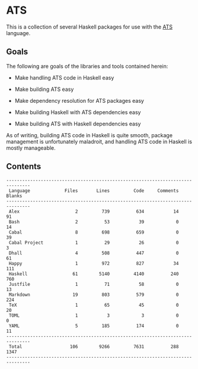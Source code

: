 # ATS

This is a collection of several Haskell packages for use with the
[ATS](http://ats-lang.org/) language.

## Goals

The following are goals of the libraries and tools contained herein:

  * Make handling ATS code in Haskell easy

  * Make building ATS easy

  * Make dependency resolution for ATS packages easy

  * Make building Haskell with ATS dependencies easy

  * Make building ATS with Haskell dependencies easy

As of writing, building ATS code in Haskell is quite smooth, package management
is unfortunately maladroit, and handling ATS code in Haskell is mostly
manageable.

## Contents

```
-------------------------------------------------------------------------------
 Language             Files       Lines         Code     Comments       Blanks
-------------------------------------------------------------------------------
 Alex                     2         739          634           14           91
 Bash                     2          53           39            0           14
 Cabal                    8         698          659            0           39
 Cabal Project            1          29           26            0            3
 Dhall                    4         508          447            0           61
 Happy                    1         972          827           34          111
 Haskell                 61        5140         4140          240          760
 Justfile                 1          71           58            0           13
 Markdown                19         803          579            0          224
 TeX                      1          65           45            0           20
 TOML                     1           3            3            0            0
 YAML                     5         185          174            0           11
-------------------------------------------------------------------------------
 Total                  106        9266         7631          288         1347
-------------------------------------------------------------------------------
```
